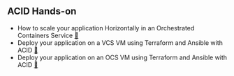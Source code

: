 ## ACID Hands-on

 * How to scale your application Horizontally in an Orchestrated Containers Service [:memo:](https://sgithub.fr.world.socgen/dds-itf-acid/hands-on-hpa)
 * Deploy your application on a VCS VM using Terraform and Ansible with ACID [:memo:](https://sgithub.fr.world.socgen/dds-itf-acid/hands-on-acid-vcs)
 * Deploy your application on an OCS VM using Terraform and Ansible with ACID [:memo:](https://sgithub.fr.world.socgen/dds-itf-acid/hands-on-acid-ocs)
